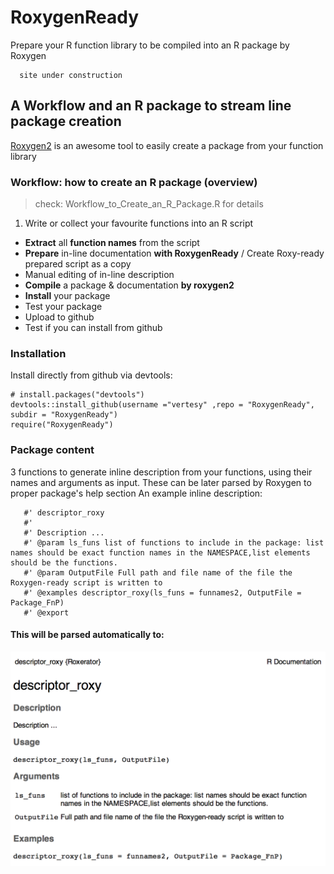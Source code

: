 # RoxygenReady
Prepare your R function library to be compiled into an R package by Roxygen

      site under construction


## A Workflow and an R package to stream line package creation

[Roxygen2](https://cran.r-project.org/web/packages/roxygen2/index.html) is an awesome tool to easily create a package from your function library


### Workflow: how to create an R package (overview)
> check: Workflow_to_Create_an_R_Package.R for details

1. Write or collect your favourite functions into an R script 
- **Extract** all **function names** from the script 
- **Prepare** in-line documentation **with RoxygenReady** / Create Roxy-ready prepared script as a copy 
- Manual editing of in-line description
- **Compile** a package & documentation **by roxygen2**
- **Install** your package
- Test your package
- Upload to github
- Test if you can install from github 

### Installation

Install directly from github via devtools:

```
# install.packages("devtools")
devtools::install_github(username ="vertesy" ,repo = "RoxygenReady", subdir = "RoxygenReady")
require("RoxygenReady")
```

### Package content

3 functions to generate inline description from your functions, using their names and arguments as input. These can be later parsed by Roxygen to proper package's help section
An example inline description:


       #' descriptor_roxy
       #'
       #' Description ...
       #' @param ls_funs list of functions to include in the package: list names should be exact function names in the NAMESPACE,list elements should be the functions.
       #' @param OutputFile Full path and file name of the file the Roxygen-ready script is written to
       #' @examples descriptor_roxy(ls_funs = funnames2, OutputFile = Package_FnP)
       #' @export

#### This will be parsed automatically to:

![Help_Example](Help_Example.png)
